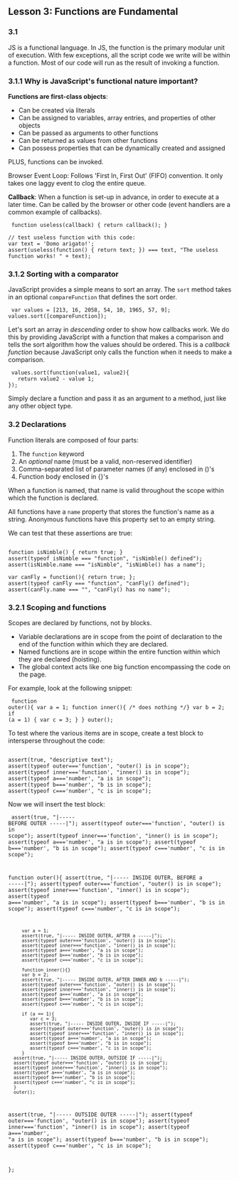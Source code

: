 ## Lesson 3: Functions are Fundamental 

### 3.1
JS is a functional language. In JS, the function is the primary modular unit of execution. With few exceptions, all the script code we write will be within a function. Most of our code will run as the result of invoking a function.

### 3.1.1 Why is JavaScript's functional nature important?

**Functions are first-class objects**: 
* Can be created via literals 
* Can be assigned to variables, array entries, and properties of other objects
* Can be passed as arguments to other functions
* Can be returned as values from other functions
* Can possess properties that can be dynamically created and assigned

PLUS, functions can be invoked. 

Browser Event Loop: Follows 'First In, First Out' (FIFO) convention. It only takes one laggy event to clog the entire queue. 

**Callback**: When a function is set-up in advance, in order to execute at a later time. Can be called by the browser or other code (event handlers are a common example of callbacks). 
<pre><code> function useless(callback) { return callback(); } 

// test useless function with this code:
var text = 'Domo arigato!';
assert(useless(function() { return text; }) === text, "The useless function works! " + text);
</pre></code>

### 3.1.2 Sorting with a comparator

JavaScript provides a simple means to sort an array. The <code>sort</code> method takes in an optional <code>compareFunction</code> that defines the sort order.
<pre><code> var values = [213, 16, 2058, 54, 10, 1965, 57, 9];
values.sort([compareFunction]);
</pre></code>

Let's sort an array in *descending* order to show how callbacks work. We do this by providing JavaScript with a function that makes a comparison and tells the sort algorithm how the values should be ordered. This is a *callback function* because JavaScript only calls the function when it needs to make a comparison.  

<pre><code> values.sort(function(value1, value2){
   return value2 - value 1;
});
</pre></code>

Simply declare a function and pass it as an argument to a method, just like any other object type. 

### 3.2 Declarations 

Function literals are composed of four parts: 

1. The <code>function</code> keyword
2. An *optional* name (must be a valid, non-reserved identifier)
3. Comma-separated list of parameter names (if any) enclosed in ()'s
4. Function body enclosed in {}'s

When a function is named, that name is valid throughout the scope within which the function is declared. 

All functions have a <code>name</code> property that stores the function's name as a string. Anonymous functions have this property set to an empty string.

We can test that these assertions are true:
<pre><code> 
function isNimble() { return true; }
assert(typeof isNimble === "function", "isNimble() defined");
assert(isNimble.name === "isNimble", "isNimble() has a name");

var canFly = function(){ return true; };
assert(typeof canFly === "function", "canFly() defined");
assert(canFly.name === "", "canFly() has no name");
</pre></code>

### 3.2.1 Scoping and functions

Scopes are declared by functions, not by blocks.
* Variable declarations are in scope from the point of declaration to the end of the function within which they are declared.
* Named functions are in scope within the entire function within which they are declared (hoisting).
* The global context acts like one big function encompassing the code on the page.

For example, look at the following snippet: <pre><code>
function outer(){
   var a = 1;
   function inner(){ /* does nothing */}
   var b = 2;
   if (a = 1) {
      var c = 3;
   }
}
outer();
</pre></code>

To test where the various items are in scope, create a test block to intersperse throughout the code:
<pre><code> 
assert(true, "descriptive text");
assert(typeof outer==='function', "outer() is in scope");
assert(typeof inner==='function', "inner() is in scope");
assert(typeof a==='number', "a is in scope");
assert(typeof b==='number', "b is in scope");
assert(typeof c==='number', "c is in scope");
</pre></code>

Now we will insert the test block: <pre><code>
   assert(true, "|----- BEFORE OUTER -----|");
   assert(typeof outer==='function', "outer() is in scope");
   assert(typeof inner==='function', "inner() is in scope");
   assert(typeof a==='number', "a is in scope");
   assert(typeof b==='number', "b is in scope");
   assert(typeof c==='number', "c is in scope");

   function outer(){
         assert(true, "|----- INSIDE OUTER, BEFORE a -----|");
         assert(typeof outer==='function', "outer() is in scope");
         assert(typeof inner==='function', "inner() is in scope");
         assert(typeof a==='number', "a is in scope");
         assert(typeof b==='number', "b is in scope");
         assert(typeof c==='number', "c is in scope");

         var a = 1;
         assert(true, "|----- INSIDE OUTER, AFTER a -----|");
         assert(typeof outer==='function', "outer() is in scope");
         assert(typeof inner==='function', "inner() is in scope");
         assert(typeof a==='number', "a is in scope");
         assert(typeof b==='number', "b is in scope");
         assert(typeof c==='number', "c is in scope");

         function inner(){}
         var b = 2;
         assert(true, "|----- INSIDE OUTER, AFTER INNER AND b -----|");
         assert(typeof outer==='function', "outer() is in scope");
         assert(typeof inner==='function', "inner() is in scope");
         assert(typeof a==='number', "a is in scope");
         assert(typeof b==='number', "b is in scope");
         assert(typeof c==='number', "c is in scope");

         if (a == 1){
            var c = 3;
            assert(true, "|----- INSIDE OUTER, INSIDE IF -----|");
            assert(typeof outer==='function', "outer() is in scope");
            assert(typeof inner==='function', "inner() is in scope");
            assert(typeof a==='number', "a is in scope");
            assert(typeof b==='number', "b is in scope");
            assert(typeof c==='number', "c is in scope");
         }
      assert(true, "|----- INSIDE OUTER, OUTSIDE IF -----|");
      assert(typeof outer==='function', "outer() is in scope");
      assert(typeof inner==='function', "inner() is in scope");
      assert(typeof a==='number', "a is in scope");
      assert(typeof b==='number', "b is in scope");
      assert(typeof c==='number', "c is in scope");
      }
      outer();

   assert(true, "|----- OUTSIDE OUTER -----|");
   assert(typeof outer==='function', "outer() is in scope");
   assert(typeof inner==='function', "inner() is in scope");
   assert(typeof a==='number', "a is in scope");
   assert(typeof b==='number', "b is in scope");
   assert(typeof c==='number', "c is in scope");

};
</code></pre>

